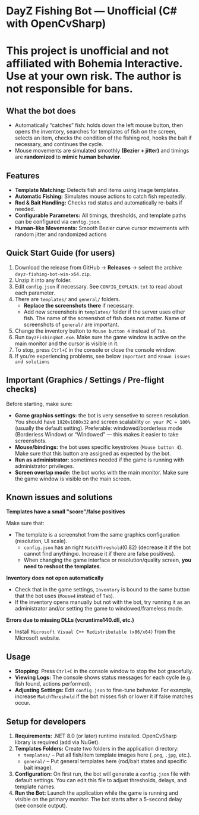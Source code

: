 # DayZ Fishing Bot — Unofficial (C# with OpenCvSharp)
# This project is unofficial and not affiliated with Bohemia Interactive. Use at your own risk. The author is not responsible for bans.

## What the bot does

- Automatically “catches” fish: holds down the left mouse button, then opens the inventory, searches for templates of fish on the screen, selects an item, checks the condition of the fishing rod, hooks the bait if necessary, and continues the cycle.
- Mouse movements are simulated smoothly **(Bezier + jitter)** and timings are __randomized__ to **mimic human behavior**.

## Features

- **Template Matching:** Detects fish and items using image templates.
- **Automatic Fishing:** Simulates mouse actions to catch fish repeatedly.
- **Rod & Bait Handling:** Checks rod status and automatically re-baits if needed.
- **Configurable Parameters:** All timings, thresholds, and template paths can be configured via `config.json`.
- **Human-like Movements:** Smooth Bezier curve cursor movements with random jitter and randomized actions

## Quick Start Guide (for users)

1. Download the release from GitHub → **Releases** → select the archive `dayz-fishing-bot-win-x64.zip`.
2. Unzip it into any folder.
3. Edit `config.json` if necessary. See `CONFIG_EXPLAIN.txt` to read about each parameter.
4. There are `templates/` and `general/` folders. 
	- **Replace the screenshots there** if necessary.
	- Add new screenshots in `templates/` folder if the server uses other fish. The name of the screenshot of fish does not matter. Name of screenshots of `general/` are important.
5. Change the inventory button to `Mouse button 4` instead of `Tab`.
6. Run `DayzFishingBot.exe`. Make sure the game window is active on the main monitor and the cursor is visible in it.
7. To stop, press `Ctrl+C` in the console or close the console window.
8. If you’re experiencing problems, see below `Important` and `Known issues and solutions`

## Important (Graphics / Settings / Pre-flight checks)  
  
Before starting, make sure:

- **Game graphics settings:** the bot is very sensetive to screen resolution. You should have `1920x1080x32` and screen scalability `on your PC = 100%` (usually the default setting). Preferable: windowed/borderless mode (Borderless Window) or “Windowed” — this makes it easier to take screenshots.
- **Mouse/bindings:** the bot uses specific keystrokes (`Mouse button 4`). Make sure that this button are assigned as expected by the bot.
- **Run as administrator:** sometimes needed if the game is running with administrator privileges.
- **Screen overlap mode:** the bot works with the main monitor. Make sure the game window is visible on the main screen.

## Known issues and solutions

**Templates have a small "score"/false positives**  
  
Make sure that:
- The template is a screenshot from the same graphics configuration (resolution, UI scale).
  - `config.json` has an right `MatchThreshold`(0.82) (decrease it if the bot cannot find anythingю. Increase it if there are false positives).
  - When changing the game interface or resolution/quality screen, **you need to reshoot the templates**.

**Inventory does not open automatically**
- Check that in the game settings, `Inventory` is bound to the same button that the bot uses (`Mouse4` instead of `Tab`).
- If the inventory opens manually but not with the bot, try running it as an administrator and/or setting the game to windowed/frameless mode.

**Errors due to missing DLLs (vcruntime140.dll, etc.)**
- Install `Microsoft Visual C++ Redistributable (x86/x64)` from the Microsoft website.

## Usage

- **Stopping:** Press `Ctrl+C` in the console window to stop the bot gracefully.
- **Viewing Logs:** The console shows status messages for each cycle (e.g. fish found, actions performed).
- **Adjusting Settings:** Edit `config.json` to fine-tune behavior. For example, increase `MatchThreshold` if the bot misses fish or lower it if false matches occur.

## Setup for developers

1. **Requirements:** .NET 8.0 (or later) runtime installed. OpenCvSharp library is required (add via NuGet).
2. **Templates Folders:** Create two folders in the application directory:
   - `templates/` – Put all fish/item template images here (`.png`, `.jpg`, etc.).
   - `general/` – Put general templates here (rod/bait states and specific bait image).
3. **Configuration:** On first run, the bot will generate a `config.json` file with default settings. You can edit this file to adjust thresholds, delays, and template names.
4. **Run the Bot:** Launch the application while the game is running and visible on the primary monitor. The bot starts after a 5-second delay (see console output).